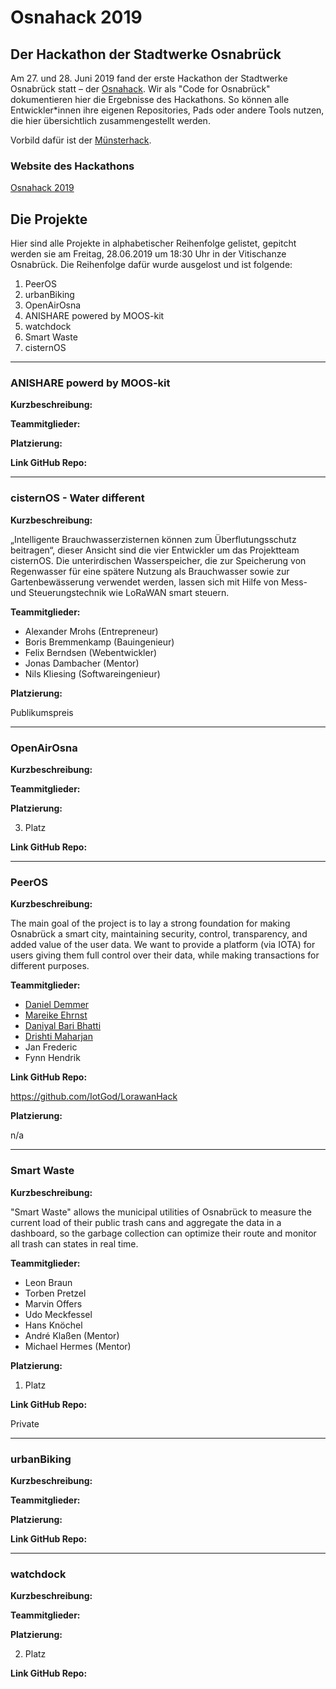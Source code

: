 # Osnahack 2019
## Der Hackathon der Stadtwerke Osnabrück

Am 27. und 28. Juni 2019 fand der erste Hackathon der Stadtwerke Osnabrück statt – der [Osnahack](https://www.osnahack.de). Wir als "Code for Osnabrück" dokumentieren hier die Ergebnisse des Hackathons. So können alle Entwickler*innen ihre eigenen Repositories, Pads oder andere Tools nutzen, die hier übersichtlich zusammengestellt werden.


Vorbild dafür ist der [Münsterhack](https://github.com/codeformuenster/muensterhack/blob/master/2018.md).


### Website des Hackathons

[Osnahack 2019](https://www.osnahack.de)


## Die Projekte
Hier sind alle Projekte in alphabetischer Reihenfolge gelistet, gepitcht werden sie am Freitag, 28.06.2019 um 18:30 Uhr in der Vitischanze Osnabrück. Die Reihenfolge dafür wurde ausgelost und ist folgende:
1. PeerOS
2. urbanBiking
3. OpenAirOsna
4. ANISHARE powered by MOOS-kit
5. watchdock
6. Smart Waste
7. cisternOS

---

### ANISHARE powerd by MOOS-kit

**Kurzbeschreibung:**

**Teammitglieder:**

**Platzierung:**

**Link GitHub Repo:**


---

### cisternOS - Water different

**Kurzbeschreibung:**

„Intelligente Brauchwasserzisternen können zum Überflutungsschutz beitragen“, dieser Ansicht sind die vier Entwickler um das Projektteam cisternOS. Die unterirdischen Wasserspeicher, die zur Speicherung von Regenwasser für eine spätere Nutzung als Brauchwasser sowie zur Gartenbewässerung verwendet werden, lassen sich mit Hilfe von Mess- und Steuerungstechnik wie LoRaWAN smart steuern.


**Teammitglieder:**

* Alexander Mrohs (Entrepreneur)
* Boris Bremmenkamp (Bauingenieur)
* Felix Berndsen (Webentwickler)
* Jonas Dambacher (Mentor)
* Nils Kliesing (Softwareingenieur)


**Platzierung:**

Publikumspreis

---

### OpenAirOsna

**Kurzbeschreibung:**

**Teammitglieder:**

**Platzierung:**

3. Platz


**Link GitHub Repo:**


---

### PeerOS

**Kurzbeschreibung:**

The main goal of the project is to lay a strong foundation for making Osnabrück a smart city,  maintaining security, control, transparency, and added value of the user data. We want to provide a platform (via IOTA) for users giving them full control over their data, while making transactions for different purposes.


**Teammitglieder:**

* [Daniel Demmer](https://github.com/IotGod)
* [Mareike Ehrnst](https://github.com/Mareiky)
* [Daniyal Bari Bhatti](https://github.com/daniyal-bari)
* [Drishti Maharjan](https://github.com/ohwhatafool)
* Jan Frederic
* Fynn Hendrik


**Link GitHub Repo:**

https://github.com/IotGod/LorawanHack


**Platzierung:**

n/a


---

### Smart Waste

**Kurzbeschreibung:**

"Smart Waste" allows the municipal utilities of Osnabrück to measure the current load of their public
trash cans and aggregate the data in a dashboard, so the garbage collection can optimize their route
and monitor all trash can states in real time.

**Teammitglieder:**

- Leon Braun
- Torben Pretzel
- Marvin Offers
- Udo Meckfessel
- Hans Knöchel
- André Klaßen (Mentor)
- Michael Hermes (Mentor)

**Platzierung:**

1. Platz


**Link GitHub Repo:**

Private

---

### urbanBiking

**Kurzbeschreibung:**

**Teammitglieder:**

**Platzierung:**

**Link GitHub Repo:**


---

### watchdock

**Kurzbeschreibung:**

**Teammitglieder:**

**Platzierung:**

2. Platz


**Link GitHub Repo:**
